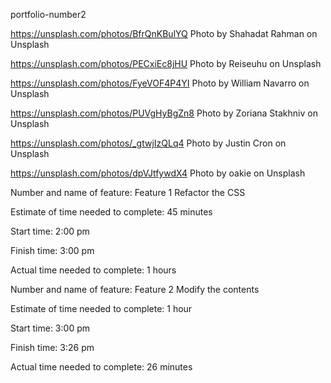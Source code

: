 portfolio-number2

https://unsplash.com/photos/BfrQnKBulYQ
Photo by Shahadat Rahman on Unsplash

https://unsplash.com/photos/PECxiEc8jHU
Photo by Reiseuhu on Unsplash

https://unsplash.com/photos/FyeVOF4P4YI
Photo by William Navarro on Unsplash

https://unsplash.com/photos/PUVgHyBgZn8
Photo by Zoriana Stakhniv on Unsplash

https://unsplash.com/photos/_gtwjIzQLq4
Photo by Justin Cron on Unsplash

https://unsplash.com/photos/dpVJtfywdX4
Photo by oakie on Unsplash


Number and name of feature: Feature 1 Refactor the CSS

Estimate of time needed to complete: 45 minutes

Start time: 2:00 pm

Finish time: 3:00 pm

Actual time needed to complete: 1 hours

Number and name of feature: Feature 2 Modify the contents

Estimate of time needed to complete: 1 hour

Start time: 3:00 pm

Finish time: 3:26 pm

Actual time needed to complete: 26 minutes
